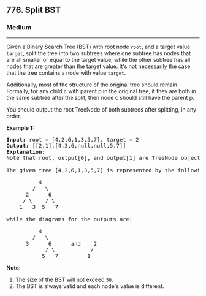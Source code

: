 <h2>776. Split BST</h2><h3>Medium</h3><hr><div><p>Given a Binary Search Tree (BST) with root node <code>root</code>, and a target value <code>target</code>, split the tree into two subtrees where one subtree has nodes that are all smaller or equal to the target value, while the other subtree has all nodes that are greater than the target value. It's not necessarily the case that the tree contains a node with value <code>target</code>.</p>

<p>Additionally, most of the structure of the original tree should remain. Formally, for any child c with parent p in the original tree, if they are both in the same subtree after the split, then node c should still have the parent p.</p>

<p>You should output the root TreeNode of both subtrees after splitting, in any order.</p>

<p><strong>Example 1:</strong></p>

<pre><strong>Input:</strong> root = [4,2,6,1,3,5,7], target = 2
<strong>Output:</strong> [[2,1],[4,3,6,null,null,5,7]]
<strong>Explanation:</strong>
Note that root, output[0], and output[1] are TreeNode objects, not arrays.

The given tree [4,2,6,1,3,5,7] is represented by the following diagram:

          4
        /   \
      2      6
     / \    / \
    1   3  5   7

while the diagrams for the outputs are:

          4
        /   \
      3      6      and    2
            / \           /
           5   7         1
</pre>

<p><strong>Note:</strong></p>

<ol>
	<li>The size of the BST will not exceed <code>50</code>.</li>
	<li>The BST is always valid and each node's value is different.</li>
</ol>
</div>